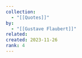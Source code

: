 ```yaml
---
collection:
  - "[[Quotes]]"
by:
  - "[[Gustave Flaubert]]"
related: 
created: 2023-11-26
rank: 4
---
```

 

